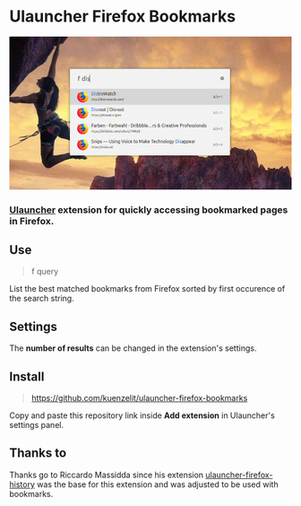 # Ulauncher Firefox Bookmarks

![screenshot](images/screenshot.png)
### [Ulauncher](https://ulauncher.io) extension for quickly accessing bookmarked pages in Firefox.

## Use
> f query

List the best matched bookmarks from Firefox sorted by first occurence of the search string.

## Settings
The **number of results** can be changed in the extension's settings.

## Install
> https://github.com/kuenzelit/ulauncher-firefox-bookmarks

Copy and paste this repository link inside __Add extension__ in Ulauncher's settings panel.

## Thanks to
Thanks go to Riccardo Massidda since his extension [ulauncher-firefox-history](https://github.com/rmassidda/ulauncher-firefox-history) was the base for this extension and was adjusted to be used with bookmarks.
